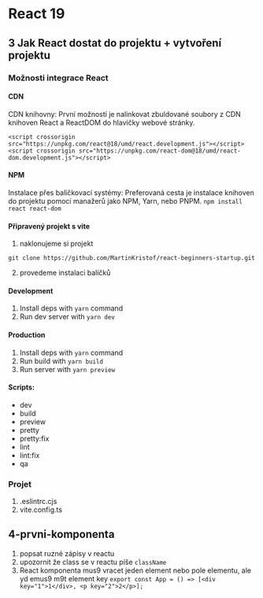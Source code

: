 # React 19
## 3 Jak React dostat do projektu + vytvoření projektu
### Možnosti integrace React
#### CDN
CDN knihovny: První možností je nalinkovat zbuldované soubory z CDN knihoven React a ReactDOM do hlavičky webové stránky.
```
<script crossorigin src="https://unpkg.com/react@18/umd/react.development.js"></script>
<script crossorigin src="https://unpkg.com/react-dom@18/umd/react-dom.development.js"></script>
```
#### NPM
Instalace přes balíčkovací systémy: Preferovaná cesta je instalace knihoven do projektu pomocí manažerů jako NPM, Yarn, nebo PNPM.
```npm install react react-dom```

#### Připravený projekt s vite
1) naklonujeme si projekt
```
git clone https://github.com/MartinKristof/react-beginners-startup.git
```
2) provedeme instalaci balíčků
#### Development

1. Install deps with `yarn` command
1. Run dev server with `yarn dev`

#### Production

1. Install deps with `yarn` command
1. Run build with `yarn build`
1. Run server with `yarn preview`

#### Scripts:

- dev
- build
- preview
- pretty
- pretty:fix
- lint
- lint:fix
- qa

### Projet

1. .eslintrc.cjs
2. vite.config.ts

## 4-prvni-komponenta

1. popsat ruzné zápisy v reactu
2. upozornit že class se v reactu píše ```className```
3. React komponenta mus9 vracet jeden element nebo pole elementu, ale yd emus9 m9t element key
```export const App = () => [<div key="1">1</div>, <p key="2">2</p>];```

